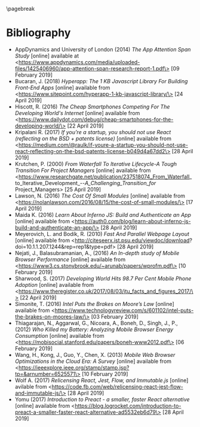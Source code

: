 \pagebreak

# Bibliography

* AppDynamics and University of London (2014) *The App Attention Span Study* [online] available at \<https://www.appdynamics.com/media/uploaded-files/1425406960/app-attention-span-research-report-1.pdf\> [09 February 2019]
* Bucaran, J. (2018) *Hyperapp: The 1 KB Javascript Library For Building Front-End Apps* [online] available from \<https://www.sitepoint.com/hyperapp-1-kb-javascript-library/\> [24 April 2019]
* Hiscott, R. (2016) *The Cheap Smartphones Competing For The Developing World's Internet* [online] available from  
\<https://www.dailydot.com/debug/cheap-smartphones-for-the-developing-world/\> [22 April 2019]
* Kripalani R. (2017) *If you’re a startup, you should not use React (reflecting on the BSD + patents license)* [online] available from \<https://medium.com/@raulk/if-youre-a-startup-you-should-not-use-react-reflecting-on-the-bsd-patents-license-b049d4a67dd2\> [28 April 2019] 
* Krutchen, P. (2000) *From Waterfall To Iterative Lifecycle-A Tough Transition For Project Managers* [online] available from \<https://www.researchgate.net/publication/237518074_From_Waterfall_  
to_Iterative_Development_--_A_Challenging_Transition_for_  
Project_Managers\> [25 April 2019]
* Lawson, N. (2016) *The Cost Of Small Modules* [online] available from \<https://nolanlawson.com/2016/08/15/the-cost-of-small-modules/\> [17 April 2019]
* Maida K. (2016) *Learn About Inferno JS: Build and Authenticate an App* [online] available from \<https://auth0.com/blog/learn-about-inferno-js-build-and-authenticate-an-app/\> [28 April 2019]
* Meyerovich, L. and Bodík, R. (2010) *Fast And Parallel Webpage Layout* [online] available from \<http://citeseerx.ist.psu.edu/viewdoc/download?  
doi=10.1.1.207.1244&rep=rep1&type=pdf\> [28 April 2019]
* Nejati, J., Balasubramanian, A., (2016) *An In-depth study of Mobile Browser Performance* [online] available from   
\<https://www3.cs.stonybrook.edu/~arunab/papers/wprofm.pdf\> [10 February 2019]
* Sharwood, S. (2017) *Developing World Hits 98.7 Per Cent Mobile Phone Adoption* [online] available from  
\<https://www.theregister.co.uk/2017/08/03/itu_facts_and_figures_2017/\> [22 April 2019]
* Simonite, T. (2016) *Intel Puts the Brakes on Moore’s Law* [online] available from \<https://www.technologyreview.com/s/601102/intel-puts-the-brakes-on-moores-law/\> [03 February 2019]
* Thiagarajan, N., Aggarwal, G., Nicoara, A., Boneh, D., Singh, J., P., (2012) *Who Killed my Battery: Analyzing Mobile Browser Energy Consumption* [online] available from \<https://mobisocial.stanford.edu/papers/boneh-www2012.pdf\> [06 February 2019]
* Wang, H., Kong, J., Guo, Y., Chen, X. (2013) *Mobile Web Browser Optimizations in the Cloud Era: A Survey* [online] available from \<https://ieeexplore.ieee.org/stamp/stamp.jsp?tp=&arnumber=6525571\> [10 February 2019]
* Wolf A. (2017) *Relicensing React, Jest, Flow, and Immutable.js* [online] avilable from \<https://code.fb.com/web/relicensing-react-jest-flow-and-immutable-js/\> [28 April 2019]
* Yomu (2017) *Introduction to Preact - a smaller, faster React alternative* [online] available from \<https://blog.logrocket.com/introduction-to-preact-a-smaller-faster-react-alternative-ad5532eb6d79\> [28 April 2019]

